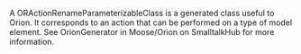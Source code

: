 A ORActionRenameParameterizableClass is a generated class useful to Orion. It corresponds to an action that can be performed on a type of model element. See OrionGenerator in Moose/Orion on SmalltalkHub for more information.